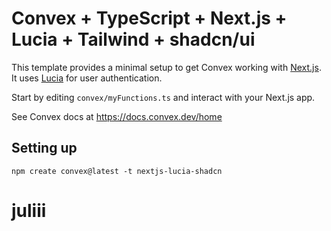 # Convex + TypeScript + Next.js + Lucia + Tailwind + shadcn/ui

This template provides a minimal setup to get Convex working with [Next.js](https://nextjs.org/). It uses [Lucia](https://lucia-auth.com/) for user authentication.

Start by editing `convex/myFunctions.ts` and interact with your Next.js app.

See Convex docs at https://docs.convex.dev/home

## Setting up

```
npm create convex@latest -t nextjs-lucia-shadcn
```
# juliii
